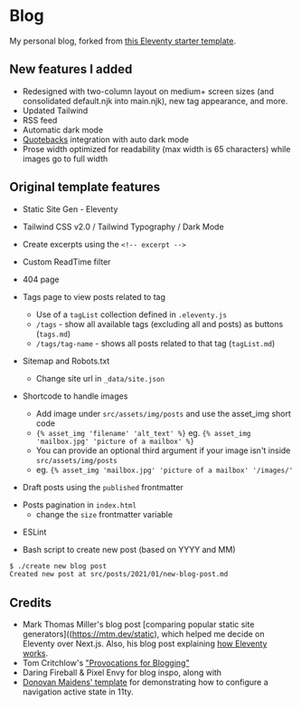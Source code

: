 # Blog

My personal blog, forked from [this Eleventy starter template](https://github.com/httpsterio/11ty-blog-njk-starter). 

## New features I added
- Redesigned with two-column layout on medium+ screen sizes (and consolidated default.njk into main.njk), new tag appearance, and more.
- Updated Tailwind
- RSS feed
- Automatic dark mode
- [Quotebacks](https://github.com/Blogger-Peer-Review/quotebacks) integration with auto dark mode
- Prose width optimized for readability (max width is 65 characters) while images go to full width

## Original template features
- Static Site Gen - Eleventy

- Tailwind CSS v2.0 / Tailwind Typography / Dark Mode

- Create excerpts using the `<!-- excerpt -->`

- Custom ReadTime filter

- 404 page

+ Tags page to view posts related to tag
  - Use of a `tagList` collection defined in `.eleventy.js`
  - `/tags` - show all available tags (excluding all and posts) as buttons (`tags.md`)
  - `/tags/tag-name` - shows all posts related to that tag (`tagList.md`)

+ Sitemap and Robots.txt 
  - Change site url in `_data/site.json`

+ Shortcode to handle images
  - Add image under `src/assets/img/posts` and use the asset_img short code
  - `{% asset_img 'filename' 'alt_text' %}` eg. `{% asset_img 'mailbox.jpg' 'picture of a mailbox' %}`
  - You can provide an optional third argument if your image isn't inside `src/assets/img/posts`
  - eg. `{% asset_img 'mailbox.jpg' 'picture of a mailbox' '/images/' ` 

- Draft posts using the `published` frontmatter

+ Posts pagination in `index.html` 
  - change the `size` frontmatter variable
- ESLint

+ Bash script to create new post (based on YYYY and MM)
```bash
$ ./create new blog post
Created new post at src/posts/2021/01/new-blog-post.md
```

## Credits
- Mark Thomas Miller's blog post [comparing popular static site generators]((https://mtm.dev/static), which helped me decide on Eleventy over Next.js. Also, his blog post explaining [how Eleventy works](https://mtm.dev/eleventy).
- Tom Critchlow's ["Provocations for Blogging"](https://tomcritchlow.com/2022/05/20/streaks/)
- Daring Fireball & Pixel Envy for blog inspo, along with 
- [Donovan Maidens' template](https://github.com/djm56/eleventy-tailwind-cloudflare) for demonstrating how to configure a navigation active state in 11ty.